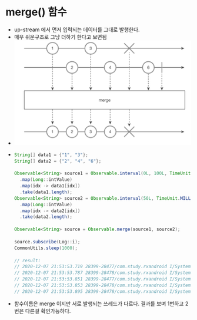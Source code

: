 merge() 함수
===
* up-stream 에서 먼저 입력되는 데이터를 그대로 발행한다.
* 매우 쉬운구조로 그냥 더하기 한다고 보면됨
* ![](img/marblediagram_merge.png)
* ```java
  String[] data1 = {"1", "3"};
  String[] data2 = {"2", "4", "6"};
  
  Observable<String> source1 = Observable.interval(0L, 100L, TimeUnit.MILLISECONDS)
    .map(Long::intValue)
    .map(idx -> data1[idx])
    .take(data1.length);
  Observable<String> source2 = Observable.interval(50L, TimeUnit.MILLISECONDS)
    .map(Long::intValue)
    .map(idx -> data2[idx])
    .take(data2.length);
  
  Observable<String> source = Observable.merge(source1, source2);
  
  source.subscribe(Log::i);
  CommonUtils.sleep(1000);

  // result:
  // 2020-12-07 21:53:53.719 28399-28477/com.study.rxandroid I/System.out: RxComputationThreadPool-1 | value = 1
  // 2020-12-07 21:53:53.787 28399-28478/com.study.rxandroid I/System.out: RxComputationThreadPool-2 | value = 2
  // 2020-12-07 21:53:53.851 28399-28477/com.study.rxandroid I/System.out: RxComputationThreadPool-1 | value = 3
  // 2020-12-07 21:53:53.853 28399-28478/com.study.rxandroid I/System.out: RxComputationThreadPool-2 | value = 4
  // 2020-12-07 21:53:53.895 28399-28478/com.study.rxandroid I/System.out: RxComputationThreadPool-2 | value = 6
  
* 함수이름은 merge 이지만 서로 발행되는 쓰레드가 다르다. 결과를 보며 1번하고 2번은 다른걸 확인가능하다.
